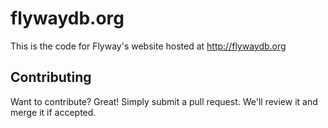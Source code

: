 flywaydb.org
============

This is the code for Flyway's website hosted at http://flywaydb.org

Contributing
------------

Want to contribute? Great! Simply submit a pull request. We'll review it and merge it if accepted.